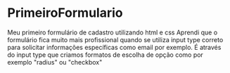 # PrimeiroFormulario
Meu primeiro formulário de cadastro utilizando html e css
Aprendi que o formulário fica muito mais profissional quando se utiliza input type correto para solicitar informações específicas como email por exemplo. 
É através do input type que criamos formatos de escolha de opção como por exemplo "radius" ou "checkbox"
